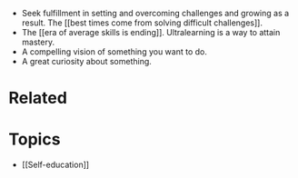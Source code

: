 - Seek fulfillment in setting and overcoming challenges and growing as a result. The [[best times come from solving difficult challenges]].
- The [[era of average skills is ending]]. Ultralearning is a way to attain mastery.
- A compelling vision of something you want to do.
- A great curiosity about something.

# Related

# Topics

- [[Self-education]]
